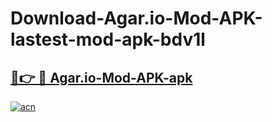 # Download-Agar.io-Mod-APK-lastest-mod-apk-bdv1l

<h2><a href="https://apkcomod.com?title=Agar.io-Mod-APK">🔗👉 🔴 Agar.io-Mod-APK-apk </a></h2>

[![acn](https://github.com/user-attachments/assets/0f9c940e-d8b0-45ae-aac7-cd30a18b3e1c)](https://apkcomod.com?title=Agar.io-Mod-APK)
